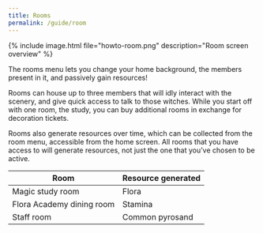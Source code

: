 ```yaml
---
title: Rooms
permalink: /guide/room
---
```


{% include image.html file="howto-room.png" description="Room screen overview" %}

The rooms menu lets you change your home background, the members present in it, and passively gain resources!

Rooms can house up to three members that will idly interact with the scenery, and give quick access to talk to those witches. While you start off with one room, the study, you can buy additional rooms in exchange for decoration tickets.

Rooms also generate resources over time, which can be collected from the room menu, accessible from the home screen. All rooms that you have access to will generate resources, not just the one that you’ve chosen to be active.

| Room                      | Resource generated |
|---------------------------|--------------------|
| Magic study room          | Flora              |
| Flora Academy dining room | Stamina            |
| Staff room                | Common pyrosand    |
